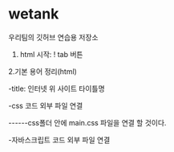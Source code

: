 # wetank
우리팀의 깃허브 연습용 저장소

1. html 시작: ! tab 버튼

2.기본 용어 정리(html)

-title: 인터넷 위 사이트 타이틀명 
<title>중원 연습소</title>

-css 코드 외부 파일 연결
<link rel="stylesheet" href="css/main.css"></link>
------css폴더 안에 main.css 파일을 연결 할 것이다.

-자바스크립트 코드 외부 파일 연결
<script type="text/javascript" src="js/script.js"></script>